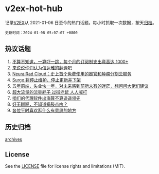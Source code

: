 # v2ex-hot-hub

 记录[V2EX](https://www.v2ex.com/)从 2021-01-06 日至今的热门话题。每小时抓取一次数据，按天[归档](archives)。

`更新时间：2024-01-08 05:07:07 +0800`

## 热议话题

1. [不算不知道，一算吓一跳，每个月的订阅制支出竟高达 1000+](https://www.v2ex.com/t/1006566)
1. [来说说你们认为信达雅的翻译吧](https://www.v2ex.com/t/1006550)
1. [NeuralRad Cloud：史上首个免费使用的器官和肿瘤分割云服务](https://www.v2ex.com/t/1006501)
1. [Surge 将停止维护、停止更新并下架](https://www.v2ex.com/t/1006529)
1. [五年前端，失业快一年，对未来感到前所未有的迷茫，想问问大佬们建议](https://www.v2ex.com/t/1006524)
1. [超大流量的流量耗子 过街老鼠 人人喊打](https://www.v2ex.com/t/1006612)
1. [咱们的代理软件出海算不算遥遥领先](https://www.v2ex.com/t/1006553)
1. [好无聊啊，不知道捣鼓点啥？](https://www.v2ex.com/t/1006559)
1. [各位平时喜欢逛什么有意思的地方](https://www.v2ex.com/t/1006532)

## 历史归档

[archives](archives)

## License

See the [LICENSE](LICENSE) file for license rights and limitations (MIT).
